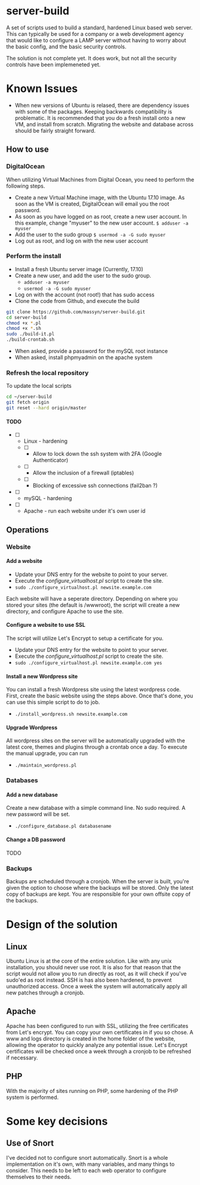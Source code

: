 # server-build

A set of scripts used to build a standard, hardened Linux based web server.  This can typically be used for a company or a web development agency that would like to configure a LAMP server without having to worry about the basic config, and the basic security controls.

The solution is not complete yet.  It does work, but not all the security controls have been implemeneted yet.

# Known Issues
* When new versions of Ubuntu is relased, there are dependency issues with some of the packages.  Keeping backwards compatibility is problematic.  It is recommended that you do a fresh install onto a new VM, and install from scratch.  Migrating the website and database across should be fairly straight forward.

## How to use
### DigitalOcean
When utilizing Virtual Machines from Digital Ocean, you need to perform the following steps.
* Create a new Virtual Machine image, with the Ubuntu 17.10 image.  As soon as the VM is created, DigitalOcean will email you the root password.
* As soon as you have logged on as root, create a new user account.  In this example, change "myuser" to the new user account.
`$ adduser -a myuser`
* Add the user to the sudo group
`$ usermod -a -G sudo myuser`
* Log out as root, and log on with the new user account

### Perform the install
* Install a fresh Ubuntu server image (Currently, 17.10)
* Create a new user, and add the user to the sudo group.
  * `adduser -a myuser`
  * `usermod -a -G sudo myuser`
* Log on with the account (not root!) that has sudo access
* Clone the code from Github, and execute the build
```bash
git clone https://github.com/massyn/server-build.git
cd server-build
chmod +x *.pl
chmod +x *.sh
sudo ./build-it.pl
./build-crontab.sh
```
* When asked, provide a password for the mySQL root instance
* When asked, install phpmyadmin on the apache system

### Refresh the local repository
To update the local scripts
```bash
cd ~/server-build
git fetch origin
git reset --hard origin/master
```
#### TODO
* [ ] - Linux - hardening
  * [ ] - Allow to lock down the ssh system with 2FA (Google Authenticator)
  * [ ] - Allow the inclusion of a firewall (iptables)
  * [ ] - Blocking of excessive ssh connections (fail2ban ?)
* [ ] - mySQL - hardening
* [ ] - Apache - run each website under it's own user id

## Operations
### Website
#### Add a website
* Update your DNS entry for the website to point to your server.
* Execute the *configure_virtualhost.pl* script to create the site.
* `sudo ./configure_virtualhost.pl newsite.example.com`

Each website will have a seperate directory.  Depending on where you stored your sites (the default is /wwwroot), the script will create a new directory, and configure Apache to use the site.

#### Configure a website to use SSL
The script will utilize Let's Encrypt to setup a certificate for you.

* Update your DNS entry for the website to point to your server.
* Execute the *configure_virtualhost.pl* script to create the site.
* `sudo ./configure_virtualhost.pl newsite.example.com yes`

#### Install a new Wordpress site
You can install a fresh Wordpress site using the latest wordpress code.  First, create the basic website using the steps above.  Once that's done, you can use this simple script to do to job.

* `./install_wordpress.sh newsite.example.com`

#### Upgrade Wordpress
All wordpress sites on the server will be automatically upgraded with the latest core, themes and plugins through a crontab once a day.  To execute the manual upgrade, you can run

* `./maintain_wordpress.pl`

### Databases
#### Add a new database
Create a new database with a simple command line.  No sudo required.  A new password will be set.

* `./configure_database.pl databasename`

#### Change a DB password
TODO

### Backups
Backups are scheduled through a cronjob.  When the server is built, you're given the option to choose where the backups will be stored.  Only the latest copy of backups are kept.  You are responsible for your own offsite copy of the backups.

# Design of the solution
## Linux
Ubuntu Linux is at the core of the entire solution.  Like with any unix installation, you should never use root.  It is also for that reason that the script would not allow you to run directly as root, as it will check if you've sudo'ed as root instead.
SSH is has also been hardened, to prevent unauthorized access.
Once a week the system will automatically apply all new patches through a cronjob.  
## Apache
Apache has been configured to run with SSL, utilizing the free certificates from Let's encrypt.  You can copy your own certificates in if you so chose.
A www and logs directory is created in the home folder of the website, allowing the operator to quickly analyze any potential issue.
Let's Encrypt certificates will be checked once a week through a cronjob to be refreshed if necessary.
## PHP
With the majority of sites running on PHP, some hardening of the PHP system is performed.
# Some key decisions
## Use of Snort
I've decided not to configure snort automatically.  Snort is a whole implementation on it's own, with many variables, and many things to consider.  This needs to be left to each web operator to configure themselves to their needs.
